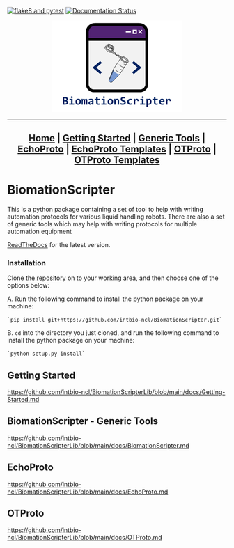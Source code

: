[![flake8 and pytest](https://github.com/intbio-ncl/BiomationScripterLib/actions/workflows/pytest.yml/badge.svg?branch=main&event=push)](https://github.com/intbio-ncl/BiomationScripterLib/actions/workflows/pytest.yml) [![Documentation Status](https://readthedocs.org/projects/biomationscripterlib/badge/?version=latest)](https://biomationscripterlib.readthedocs.io/en/latest/?badge=latest)

<center>
<a href = "docs/index.md">
<img src="docs/wiki-images/Logo - Full Name - White BG.png" alt = "BiomationScripter Logo" width = "300"/>
</a>

---

[Home](docs/index.md) |
[Getting Started](docs/Getting-Started.md) |
[Generic Tools](docs/BiomationScripter.md) |
[EchoProto](docs/EchoProto.md) |
[EchoProto Templates](docs/EchoProto_Templates.md) |
[OTProto](docs/OTProto.md) |
[OTProto Templates](docs/OTProto_Templates.md)
---
</center>

# BiomationScripter

This is a python package containing a set of tool to help with writing automation protocols for various liquid handling robots. There are also a set of generic tools which may help with writing protocols for multiple automation equipment

[ReadTheDocs](https://biomationscripterlib.readthedocs.io/en/latest/) for the latest version.

### Installation

Clone [the repository](https://github.com/intbio-ncl/BiomationScripter) on to your working area, and then choose one of the options below:

A. Run the following command to install the python package on your machine:

    `pip install git+https://github.com/intbio-ncl/BiomationScripter.git`

B. `cd` into the directory you just cloned, and run the following command to install the python package on your machine:

    `python setup.py install`

## Getting Started
https://github.com/intbio-ncl/BiomationScripterLib/blob/main/docs/Getting-Started.md

## BiomationScripter - Generic Tools
https://github.com/intbio-ncl/BiomationScripterLib/blob/main/docs/BiomationScripter.md

## EchoProto
https://github.com/intbio-ncl/BiomationScripterLib/blob/main/docs/EchoProto.md

## OTProto
https://github.com/intbio-ncl/BiomationScripterLib/blob/main/docs/OTProto.md
